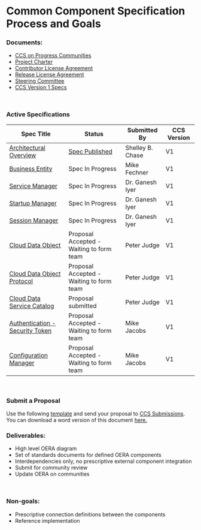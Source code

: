 # Common Component Specification Process and Goals

<h3>Documents:</h3>
<ul>  
  <li><a href="https://community.progress.com/products/directions/common_component/default.aspx">CCS on Progress Communities</a></li>
  <li><a href="https://community.progress.com/products/directions/common_component/p/commoncomponentcharter.aspx">Project Charter</a></li>
  <li><a href="https://community.progress.com/products/directions/common_component/p/contributorlicenseagreement.aspx">Contributor License Agreement</a></li>
  <li><a href="https://community.progress.com/products/directions/common_component/p/releaselicenseagreement.aspx">Release License Agreement</a></li>
    <li><a href="https://github.com/progress/CCS/blob/master/SteeringCommittee.md">Steering Committee</a></li>
    <li><a href="https://github.com/progress/CCS/blob/master/V1Specs.md">CCS Version 1 Specs</a></li>
</ul>

</br>
<h3>Active Specifications</h3>

| Spec Title    | Status      | Submitted By | CCS Version |
| ------------- |-------------| -----|-----|
| <a href="https://github.com/progress/CCS/blob/master/Proposals/V1/CCS-Proposal-Umbrella-1%200.pdf">Architectural Overview</a>     | <a href="https://github.com/progress/CCS/blob/master/Specs/CCSSpec-ARCH1_0.pdf">Spec Published</a> | Shelley B. Chase | V1 |
| <a href="https://github.com/progress/CCS/blob/master/Proposals/V1/CCS-Proposal-BusinessEntity-1%200.pdf">Business Entity</a>              | Spec In Progress | Mike Fechner | V1 |
| <a href="https://github.com/progress/CCS/blob/master/Proposals/V1/CCS-Proposal-ServiceManager-V1%201.pdf">Service Manager</a>              | Spec In Progress | Dr. Ganesh Iyer | V1 |
| <a href="https://github.com/progress/CCS/blob/master/Proposals/V1/CCS-Proposal-StartupManager-V1%201.pdf">Startup Manager</a>              | Spec In Progress | Dr. Ganesh Iyer | V1 |
| <a href="https://github.com/progress/CCS/blob/master/Proposals/V1/CCS-Proposal-SessionManager-V1%201.pdf">Session Manager</a>              | Spec In Progress | Dr. Ganesh Iyer | V1 |
| <a href="https://github.com/progress/CCS/blob/master/Proposals/V1/CDO_proposal.pdf">Cloud Data Object</a>            | Proposal Accepted - Waiting to form team | Peter Judge | V1 |
| <a href="https://github.com/progress/CCS/blob/master/Proposals/V1/CDO_Protocol_proposal.pdf">Cloud Data Object Protocol</a>            | Proposal Accepted - Waiting to form team | Peter Judge | V1 |
| <a href="https://github.com/progress/CCS/blob/master/Proposals/V1/CDS_Catalog_proposal.pdf">Cloud Data Service Catalog</a>  | Proposal submitted| Peter Judge | V1 |
| <a href="https://github.com/progress/CCS/blob/master/Proposals/V1/CCS%20Proposal_STS-1%200.pdf">Authentication - Security Token</a>  | Proposal Accepted - Waiting to form team | Mike Jacobs | V1 |
| <a href="https://github.com/progress/CCS/blob/master/Proposals/V1/CCS-Proposal-ConfigMgr-1.0.pdf">Configuration Manager</a>  | Proposal Accepted - Waiting to form team | Mike Jacobs | V1 |
</br>
<h3>Submit a Proposal</h3>
 Use the following <a href="https://github.com/progress/CCS/blob/master/Proposals/CCSProposal_1%200_Template.pdf">template</a> and send your proposal to <a href="mailto:ccs-submissions@progress.com">CCS Submissions</a>.
</br>
 You can download a word version of this document <a href="https://github.com/progress/CCS/zipball/doc-files">here.</a>
 
</br>
<h3>Deliverables:</h3>
<ul>
  <li>High level OERA diagram</li>
  <li>Set of standards documents for defined OERA components</li>
  <li>Interdependencies only, no prescriptive external component integration</li>
  <li>Submit for community review</li>
  <li>Update OERA on communities</li>
</ul>

</br>
<h3>Non-goals:</h3>
<ul>
  <li>Prescriptive connection definitions between the components</li>
  <li>Reference implementation</li>	
</ul>
